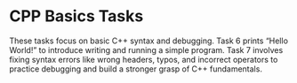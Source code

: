 # CPP Basics Tasks
These tasks focus on basic C++ syntax and debugging. Task 6 prints “Hello World!” to introduce writing and running a simple program. Task 7 involves fixing syntax errors like wrong headers, typos, and incorrect operators to practice debugging and build a stronger grasp of C++ fundamentals.
